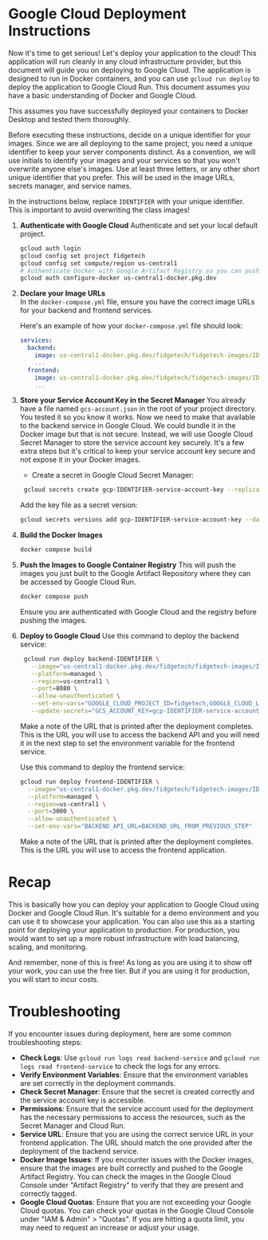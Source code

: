 # Google Cloud Deployment Instructions

Now it's time to get serious!  Let's deploy your application to the cloud!
This application will run cleanly in any cloud infrastructure provider, but this document will guide you on 
deploying to Google Cloud.  The application is designed to run in Docker containers, and you can use 
`gcloud run deploy` to deploy the application to Google Cloud Run.  This document assumes you have a basic understanding of Docker and Google Cloud.

This assumes you have successfully deployed your containers to Docker Desktop and tested them thoroughly.  

Before executing these instructions, decide on a unique identifier for your images.
Since we are all deploying to the same project, you need a unique identifier to keep your server components 
distinct.  As a convention, we will use initials to identify your images and your services so that you won't overwrite anyone else's images.
Use at least three letters, or any other short unique identifier that you prefer.  This will be used in the image URLs, secrets manager, and service names.
 
In the instructions below, replace `IDENTIFIER` with your unique identifier.  This is important to avoid overwriting the class images!
 
1. **Authenticate with Google Cloud**
   Authenticate and set your local default project.
   ```bash
   gcloud auth login
   gcloud config set project fidgetech
   gcloud config set compute/region us-central1
   # Authenticate Docker with Google Artifact Registry so you can push images.
   gcloud auth configure-docker us-central1-docker.pkg.dev
   ```
1. **Declare your Image URLs**   
   In the `docker-compose.yml` file, ensure you have the correct image URLs for your backend and frontend services. 
   
   Here's an example of how your `docker-compose.yml` file should look:
 
   ```yaml
   services:
     backend:
       image: us-central1-docker.pkg.dev/fidgetech/fidgetech-images/IDENTIFIER-frontend:latest
       ...
     frontend:
       image: us-central1-docker.pkg.dev/fidgetech/fidgetech-images/IDENTIFIER-frontend:latest
       ...
   ```
1. **Store your Service Account Key in the Secret Manager**
   You already have a file named `gcs-account.json` in the root of your project directory.  You tested it so you know it works.
   Now we need to make that available to the backend service in Google Cloud.  We could bundle it in the Docker image but that is not secure. Instead, we will use Google Cloud Secret Manager to store the service account key securely.
   It's a few extra steps but it's critical to keep your service account key secure and not expose it in your Docker images.
   * Create a secret in Google Cloud Secret Manager:
   ```bash
    gcloud secrets create gcp-IDENTIFIER-service-account-key --replication-policy="automatic"
    ```
    Add the key file as a secret version:
    ```bash
    gcloud secrets versions add gcp-IDENTIFIER-service-account-key --data-file=fa-backend/gcs-account.json
    ```
1. **Build the Docker Images**
   ```bash
   docker compose build
   ``` 
2. **Push the Images to Google Container Registry**
   This will push the images you just built to the Google Artifact Repository where they can be accessed by Google Cloud Run.

   ```bash
   docker compose push
   ```
   Ensure you are authenticated with Google Cloud and the registry before pushing the images.
3. **Deploy to Google Cloud**
   Use this command to deploy the backend service:
   ```bash
    gcloud run deploy backend-IDENTIFIER \
      --image="us-central1-docker.pkg.dev/fidgetech/fidgetech-images/IDENTIFIER-backend:latest" \
      --platform=managed \
      --region=us-central1 \
      --port=8080 \
      --allow-unauthenticated \
      --set-env-vars="GOOGLE_CLOUD_PROJECT_ID=fidgetech,GOOGLE_CLOUD_LOCATION=us-central1,GCS_BUCKET_NAME=fidgetech-rag-docs" \
      --update-secrets="GCS_ACCOUNT_KEY=gcp-IDENTIFIER-service-account-key:latest"
    ```
    Make a note of the URL that is printed after the deployment completes.  This is the URL you will use to access the backend API
    and you will need it in the next step to set the environment variable for the frontend service.
 
    Use this command to deploy the frontend service:
    ```bash
    gcloud run deploy frontend-IDENTIFIER \
      --image="us-central1-docker.pkg.dev/fidgetech/fidgetech-images/IDENTIFIER-frontend:latest" \
      --platform=managed \
      --region=us-central1 \
      --port=3000 \
      --allow-unauthenticated \
      --set-env-vars="BACKEND_API_URL=BACKEND_URL_FROM_PREVIOUS_STEP"
    ```
    Make a note of the URL that is printed after the deployment completes.  This is the URL you will use to access the frontend application.

# Recap

This is basically how you can deploy your application to Google Cloud using Docker and Google Cloud Run.  It's suitable
for a demo environment and you can use it to showcase your application.  You can also use this as a starting point for deploying
your application to production.  For production, you would want to set up a more robust infrastructure with load balancing, scaling, and monitoring.

And remember, none of this is free!  As long as you are using it to show off your work, you can use the free tier.  But if you are using it for production, you will 
start to incur costs.

# Troubleshooting
If you encounter issues during deployment, here are some common troubleshooting steps:
- **Check Logs**: Use `gcloud run logs read backend-service` and `gcloud run logs read frontend-service` to check the logs for any errors.
- **Verify Environment Variables**: Ensure that the environment variables are set correctly in the deployment commands.
- **Check Secret Manager**: Ensure that the secret is created correctly and the service account key is accessible.
- **Permissions**: Ensure that the service account used for the deployment has the necessary permissions to access the resources, such as the Secret Manager and Cloud Run.
- **Service URL**: Ensure that you are using the correct service URL in your frontend application. The URL should match the one provided after the deployment of the backend service.
- **Docker Image Issues**: If you encounter issues with the Docker images, ensure that the images are built correctly and pushed to the Google Artifact Registry. You can check the images in the Google Cloud Console under "Artifact Registry" to verify that they are present and correctly tagged.
- **Google Cloud Quotas**: Ensure that you are not exceeding your Google Cloud quotas. You can check your quotas in the Google Cloud Console under "IAM & Admin" > "Quotas". If you are hitting a quota limit, you may need to request an increase or adjust your usage.
